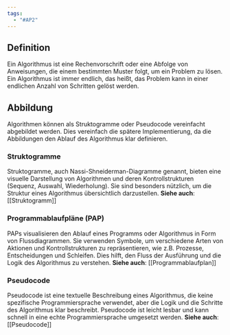 ```yaml
---
tags:
  - "#AP2"
---
```

## Definition
Ein Algorithmus ist eine Rechenvorschrift oder eine Abfolge von Anweisungen, die einem bestimmten Muster folgt, um ein Problem zu lösen. Ein Algorithmus ist immer endlich, das heißt, das Problem kann in einer endlichen Anzahl von Schritten gelöst werden.

## Abbildung
Algorithmen können als Struktogramme oder Pseudocode vereinfacht abgebildet werden. Dies vereinfach die spätere Implementierung, da die Abbildungen den Ablauf des Algorithmus klar definieren.

### Struktogramme
Struktogramme, auch Nassi-Shneiderman-Diagramme genannt, bieten eine visuelle Darstellung von Algorithmen und deren Kontrollstrukturen (Sequenz, Auswahl, Wiederholung). Sie sind besonders nützlich, um die Struktur eines Algorithmus übersichtlich darzustellen.
**Siehe auch**: [[Struktogramm]]

### Programmablaufpläne (PAP) 
PAPs visualisieren den Ablauf eines Programms oder Algorithmus in Form von Flussdiagrammen. Sie verwenden Symbole, um verschiedene Arten von Aktionen und Kontrollstrukturen zu repräsentieren, wie z.B. Prozesse, Entscheidungen und Schleifen. Dies hilft, den Fluss der Ausführung und die Logik des Algorithmus zu verstehen.
**Siehe auch**: [[Programmablaufplan]]

### Pseudocode
Pseudocode ist eine textuelle Beschreibung eines Algorithmus, die keine spezifische Programmiersprache verwendet, aber die Logik und die Schritte des Algorithmus klar beschreibt. Pseudocode ist leicht lesbar und kann schnell in eine echte Programmiersprache umgesetzt werden.
**Siehe auch**: [[Pseudocode]]


